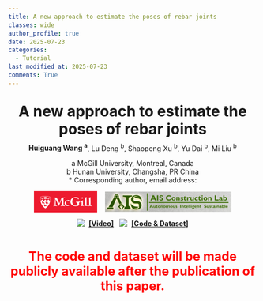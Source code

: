 ```yaml
---
title: A new approach to estimate the poses of rebar joints
classes: wide
author_profile: true
date: 2025-07-23
categories: 
  - Tutorial
last_modified_at: 2025-07-23
comments: True
---
```



<div style="text-align: center;">
  <p style="font-size: 30px; font-weight: bold; margin-bottom: 5px;">
    A new approach to estimate the poses of rebar joints<br/>
  </p>
  <p style="margin-top: 10px;">
    <strong>Huiguang Wang <sup>a</sup></strong>, Lu Deng <sup>b</sup>, Shaopeng Xu <sup>b</sup>, Yu Dai <sup>b</sup>, Mi Liu <sup>b</sup>
  </p>
  <p style="margin-top: 10px;">a McGill University, Montreal, Canada<br>b Hunan University, Changsha, PR China<br> * Corresponding author, email address: 
</p>

  <div style="display: flex; justify-content: center; align-items: center; width: 400px; margin: 0 auto;">
    <a href="https://www.mcgill.ca/" target="_blank">
      <img src="/web_resources/McGill.png" style="width: 200px; height: auto; margin-bottom: 10px;" />
    </a>
    &nbsp;&nbsp;&nbsp;&nbsp;
    <a href="https://www.shao-lab.com/" target="_blank">
      <img src="/web_resources/AIS.png" style="width: 400px; height: auto; margin-bottom: 10px;" />
    </a>
  </div>

</div>



<div style="display: flex; justify-content: center; align-items: center;">
  <a href="https://huiguangwang.top/"><img src="/web_resources\youtube.svg" style="max-width: 40px; height: auto;" /></a> &nbsp;&nbsp;<a href="https://huiguangwang.top/"><strong>[Video]</strong></a>
  &nbsp;&nbsp;&nbsp;
  <a href="https://huiguangwang.top/"><img src="/web_resources\github.svg" style="max-width: 30px; height: auto;" /></a> &nbsp;&nbsp;<a href="https://huiguangwang.top/"><strong>[Code & Dataset]</strong></a>
</div>

<br>

<div style="text-align: center;">
  <p style="color: red; font-size: 25px; font-weight: bold;">
    The code and dataset will be made publicly available after the publication of this paper.
  </p>
</div>



